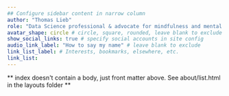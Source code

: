 ```yaml
---
## Configure sidebar content in narrow column
author: "Thomas Lieb"
role: "Data Science professional & advocate for mindfulness and mental health"
avatar_shape: circle # circle, square, rounded, leave blank to exclude
show_social_links: true # specify social accounts in site config
audio_link_label: "How to say my name" # leave blank to exclude
link_list_label: # Interests, bookmarks, elsewhere, etc.
link_list:
---
```


** index doesn't contain a body, just front matter above.
See about/list.html in the layouts folder **
